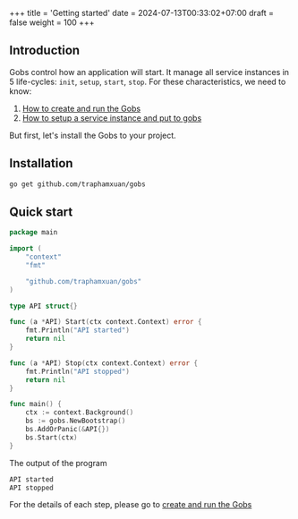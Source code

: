+++
title = 'Getting started'
date = 2024-07-13T00:33:02+07:00
draft = false
weight = 100
+++

## Introduction

Gobs control how an application will start. It manage all service instances in 5 life-cycles: `init`, `setup`, `start`, `stop`. For these characteristics, we need to know:
1. [How to create and run the Gobs](/docs/getting-started/create-run-gobs)
1. [How to setup a service instance and put to gobs](/docs/getting-started/build-gobs-service)

But first, let's install the Gobs to your project.

## Installation

```bash
go get github.com/traphamxuan/gobs
```

## Quick start


```go {style=tokyonight-night,filename=main.go}
package main

import (
	"context"
	"fmt"

	"github.com/traphamxuan/gobs"
)

type API struct{}

func (a *API) Start(ctx context.Context) error {
	fmt.Println("API started")
	return nil
}

func (a *API) Stop(ctx context.Context) error {
	fmt.Println("API stopped")
	return nil
}

func main() {
	ctx := context.Background()
	bs := gobs.NewBootstrap()
	bs.AddOrPanic(&API{})
	bs.Start(ctx)
}
```
The output of the program
```bash
API started
API stopped
```
For the details of each step, please go to [create and run the Gobs](/docs/getting-started/create-run-gobs)
